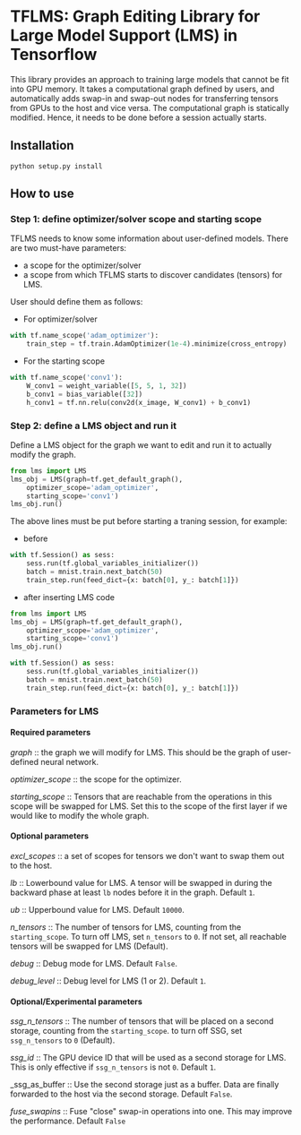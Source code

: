 # TFLMS: Graph Editing Library for Large Model Support (LMS) in Tensorflow

This library provides an approach to training large models that cannot be fit into GPU memory.
It takes a computational graph defined by users, and automatically adds swap-in and swap-out nodes for transferring tensors from GPUs to the host and vice versa.
The computational graph is statically modified. Hence, it needs to be done before a session actually starts.

## Installation
```
python setup.py install
```

## How to use
### Step 1: define optimizer/solver scope and starting scope
TFLMS needs to know some information about user-defined models.
There are two must-have parameters:
- a scope for the optimizer/solver
- a scope from which TFLMS starts to discover candidates (tensors) for LMS.

User should define them as follows:
- For optimizer/solver
```python
with tf.name_scope('adam_optimizer'):
	train_step = tf.train.AdamOptimizer(1e-4).minimize(cross_entropy)
```
- For the starting scope
```python
with tf.name_scope('conv1'):
	W_conv1 = weight_variable([5, 5, 1, 32])
	b_conv1 = bias_variable([32])
	h_conv1 = tf.nn.relu(conv2d(x_image, W_conv1) + b_conv1)
```

### Step 2: define a LMS object and run it
Define a LMS object for the graph we want to edit and run it to actually modify the graph.
```python
from lms import LMS
lms_obj = LMS(graph=tf.get_default_graph(),
	optimizer_scope='adam_optimizer',
	starting_scope='conv1')
lms_obj.run()
```
The above lines must be put before starting a traning session, for example:
- before
```python
with tf.Session() as sess:
    sess.run(tf.global_variables_initializer())
	batch = mnist.train.next_batch(50)
	train_step.run(feed_dict={x: batch[0], y_: batch[1]})
```
- after inserting LMS code
```python
from lms import LMS
lms_obj = LMS(graph=tf.get_default_graph(),
	optimizer_scope='adam_optimizer',
	starting_scope='conv1')
lms_obj.run()

with tf.Session() as sess:
    sess.run(tf.global_variables_initializer())
	batch = mnist.train.next_batch(50)
	train_step.run(feed_dict={x: batch[0], y_: batch[1]})
```

### Parameters for LMS
#### Required parameters
_graph_ :: the graph we will modify for LMS. This should be the graph of user-defined neural network.

_optimizer_scope_ :: the scope for the optimizer.

_starting_scope_ :: Tensors that are reachable from the operations in this scope will be swapped for LMS. Set this to the scope of the first layer if we would like to modify the whole graph.

#### Optional parameters
_excl_scopes_ :: a set of scopes for tensors we don't want to swap them out to the host.

_lb_ :: Lowerbound value for LMS. A tensor will be swapped in during the backward phase at least `lb` nodes before it in the graph. Default `1`.

_ub_ :: Upperbound value for LMS. Default `10000`.

_n_tensors_ :: The number of tensors for LMS, counting from the `starting_scope`. To turn off LMS, set `n_tensors` to `0`. If not set, all reachable tensors will be swapped for LMS (Default).

_debug_ :: Debug mode for LMS. Default `False`.

_debug_level_ :: Debug level for LMS (1 or 2). Default `1`.

#### Optional/Experimental parameters
_ssg_n_tensors_ :: The number of tensors that will be placed on a second storage, counting from the `starting_scope`. to turn off SSG, set `ssg_n_tensors` to `0` (Default).

_ssg_id_ :: The GPU device ID that will be used as a second storage for LMS. This is only effective if `ssg_n_tensors` is not `0`. Default `1`.

_ssg_as_buffer :: Use the second storage just as a buffer. Data are finally forwarded to the host via the second storage. Default `False`.

_fuse_swapins_ :: Fuse "close" swap-in operations into one. This may improve the performance. Default `False`
